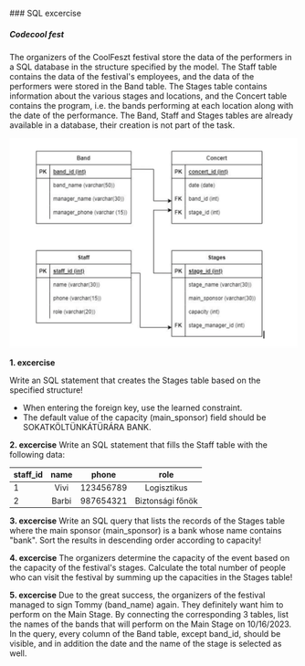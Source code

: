 ### SQL excercise

##### Codecool fest

The organizers of the CoolFeszt festival store the data of the performers in a SQL database in the structure specified by the model. The Staff table contains the data of the festival's employees, and the data of the performers were stored in the Band table. The Stages table contains information about the various stages and locations, and the Concert table contains the program, i.e. the bands performing at each location along with the date of the performance.
The Band, Staff and Stages tables are already available in a database, their creation is not part of the task.

![Entity Relationship Diagram](ERD.png)

**1. excercise**

Write an SQL statement that creates the Stages table based on the specified structure!
- When entering the foreign key, use the learned constraint.
- The default value of the capacity (main_sponsor) field should be SOKATKÖLTÜNKÁTÜRÁRA BANK.

**2. excercise**
Write an SQL statement that fills the Staff table with the following data:

| staff_id |  name |   phone   |       role       |
|----------|:-----:|:---------:|:----------------:|
| 1        | Vivi  | 123456789 | Logisztikus      |
| 2        | Barbi | 987654321 | Biztonsági főnök |

**3. excercise**
Write an SQL query that lists the records of the Stages table where the main sponsor (main_sponsor) is a bank whose name contains "bank". Sort the results in descending order according to capacity!

**4. excercise**
The organizers determine the capacity of the event based on the capacity of the festival's stages. Calculate the total number of people who can visit the festival by summing up the capacities in the Stages table!

**5. excercise**
Due to the great success, the organizers of the festival managed to sign Tommy (band_name) again. They definitely want him to perform on the Main Stage. By connecting the corresponding 3 tables, list the names of the bands that will perform on the Main Stage on 10/16/2023. In the query, every column of the Band table, except band_id,  should be visible, and in addition  the date and the name of the stage is selected as well.